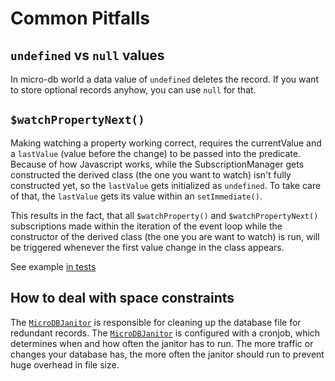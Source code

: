 # Common Pitfalls

## `undefined` vs `null` values

In micro-db world a data value of `undefined` deletes the record. If you want to store optional records anyhow, you can use `null` for that.

## `$watchPropertyNext()`

Making watching a property working correct, requires the currentValue and a `lastValue` (value before the change) to be passed into the predicate. Because of how Javascript works, while the SubscriptionManager gets constructed the derived class (the one you want to watch) isn't fully constructed yet, so the `lastValue` gets initialized as `undefined`. To take care of that, the `lastValue` gets its value within an `setImmediate()`.

This results in the fact, that all `$watchProperty()` and `$watchPropertyNext()` subscriptions made within the iteration of the event loop while the constructor of the derived class (the one you are want to watch) is run, will be triggered whenever the first value change in the class appears.

See example [in tests](https://github.com/fabiankachlock/micro-db/blob/main/src/\_\_tests\_\_/watcher/propertyWatchable.test.ts#L62-L73)

## How to deal with space constraints

The [`MicroDBJanitor`](https://micro-db.fabiankachlock.dev/v2/janitor) is responsible for cleaning up the database file for redundant records. The [`MicroDBJanitor`](https://micro-db.fabiankachlock.dev/v2/janitor) is configured with a cronjob, which determines when and how often the janitor has to run. The more traffic or changes your database has, the more often the janitor should run to prevent huge overhead in file size.
